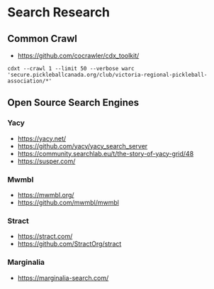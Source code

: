 Search Research
===============

## Common Crawl

* https://github.com/cocrawler/cdx_toolkit/

```
cdxt --crawl 1 --limit 50 --verbose warc 'secure.pickleballcanada.org/club/victoria-regional-pickleball-association/*'
```

## Open Source Search Engines

### Yacy

* https://yacy.net/
* https://github.com/yacy/yacy_search_server
* https://community.searchlab.eu/t/the-story-of-yacy-grid/48
* https://susper.com/

### Mwmbl

* https://mwmbl.org/
* https://github.com/mwmbl/mwmbl

### Stract

* https://stract.com/
* https://github.com/StractOrg/stract

### Marginalia

* https://marginalia-search.com/
